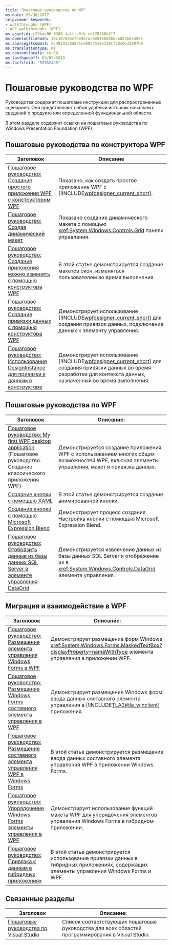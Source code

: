 ```yaml
---
title: Пошаговые руководства по WPF
ms.date: 03/30/2017
helpviewer_keywords:
- walkthroughs [WPF]
- WPF walkthroughs [WPF]
ms.assetid: c29bde96-0389-4aff-a9fb-cd678f66b7f7
ms.openlocfilehash: 1ec147d4ec7b59a7ac8e01680266cbd24b644985
ms.sourcegitcommit: 0c48191d6d641ce88d7510e319cf38c0e35697d0
ms.translationtype: MT
ms.contentlocale: ru-RU
ms.lasthandoff: 03/05/2019
ms.locfileid: "57352425"
---
```

# <a name="wpf-walkthroughs"></a>Пошаговые руководства по WPF
Руководства содержат пошаговые инструкции для распространенных сценариев. Они представляют собой удобный источник начальных сведений о продукте или определенной функциональной области.  
  
 В этом разделе содержит ссылки на пошаговые руководства по Windows Presentation Foundation (WPF).  
  
## <a name="wpf-designer-walkthroughs"></a>Пошаговые руководства по конструктора WPF  
  
|Заголовок|Описание|  
|-----------|-----------------|  
|[Пошаговое руководство: Создание простого приложения WPF с конструктором WPF](https://docs.microsoft.com/previous-versions/visualstudio/visual-studio-2010/bb546972(v=vs.100))|Показано, как создать простое приложение WPF с [!INCLUDE[wpfdesigner_current_short](../../../../includes/wpfdesigner-current-short-md.md)].|  
|[Пошаговое руководство: Создав динамический макет](https://docs.microsoft.com/previous-versions/visualstudio/visual-studio-2010/bb514519(v=vs.100))|Показано создание динамического макета с помощью <xref:System.Windows.Controls.Grid> панели управления.|  
|[Пошаговое руководство: Создание приложения можно изменять с помощью конструктора WPF](https://docs.microsoft.com/previous-versions/visualstudio/visual-studio-2010/bb546954(v=vs.100))|В этой статье демонстрируется создание макетов окон, изменяться пользователем во время выполнения.|  
|[Пошаговое руководство: Создание привязки данных с помощью конструктора WPF](https://docs.microsoft.com/previous-versions/visualstudio/visual-studio-2010/dd434207(v=vs.100))|Демонстрирует использование [!INCLUDE[wpfdesigner_current_short](../../../../includes/wpfdesigner-current-short-md.md)] для создания привязок данных, подключение данных к элементу управления.|  
|[Пошаговое руководство: Использование DesignInstance для привязки к данным в конструкторе](https://docs.microsoft.com/previous-versions/visualstudio/visual-studio-2010/dd490796(v=vs.100))|Демонстрирует использование [!INCLUDE[wpfdesigner_current_short](../../../../includes/wpfdesigner-current-short-md.md)] для создания привязки данных во время разработки для контекста данных, назначенный во время выполнения.|  
  
## <a name="wpf-walkthroughs"></a>Пошаговые руководства по WPF  
  
|Заголовок|Описание:|  
|-----------|-----------------|  
|[Пошаговое руководство: My first WPF desktop application](walkthrough-my-first-wpf-desktop-application.md) (Пошаговое руководство. Создание классического приложения WPF)|Демонстрируется создание приложения WPF с использованием многих общих возможностей WPF, включая элементы управления, макет и привязка данных.|  
|[Создание кнопки с помощью XAML](../controls/walkthrough-create-a-button-by-using-xaml.md)|В этой статье демонстрируется создание анимированной кнопки.|  
|[Создание кнопки с помощью Microsoft Expression Blend](../controls/walkthrough-create-a-button-by-using-microsoft-expression-blend.md)|Демонстрирует процесс создания Настройка кнопки с помощью Microsoft Expression Blend.|  
|[Пошаговое руководство: Отобразить данные из базы данных SQL Server в элементе управления DataGrid](../controls/walkthrough-display-data-from-a-sql-server-database-in-a-datagrid-control.md)|Демонстрируется извлечение данных из базы данных SQL Server и отображение их в <xref:System.Windows.Controls.DataGrid> элемента управления.|  
  
## <a name="migration-and-interoperability-in-wpf"></a>Миграция и взаимодействие в WPF  
  
|Заголовок|Описание:|  
|-----------|-----------------|  
|[Пошаговое руководство: Размещение элемента управления Windows Forms в WPF](../advanced/walkthrough-hosting-a-windows-forms-control-in-wpf.md)|Демонстрирует размещение форм Windows <xref:System.Windows.Forms.MaskedTextBox?displayProperty=nameWithType> элемента управления в приложении WPF.|  
|[Пошаговое руководство: Размещение Windows Forms составного элемента управления в WPF](../advanced/walkthrough-hosting-a-windows-forms-composite-control-in-wpf.md)|Демонстрирует размещение Windows форм ввода данных составного элемента управления в [!INCLUDE[TLA2#tla_winclient](../../../../includes/tla2sharptla-winclient-md.md)] приложения.|  
|[Пошаговое руководство: Размещение составного элемента управления WPF в Windows Forms](../advanced/walkthrough-hosting-a-wpf-composite-control-in-windows-forms.md)|В этой статье демонстрируется размещение ввода данных составного элемента управления WPF в приложении Windows Forms.|  
|[Пошаговое руководство: Упорядочение Windows Forms элементы управления в WPF](../advanced/walkthrough-arranging-windows-forms-controls-in-wpf.md)|Демонстрирует использование функций макета WPF для упорядочения элементов управления Windows Forms в гибридном приложении.|  
|[Пошаговое руководство: Привязка к данным в гибридных приложениях](../advanced/walkthrough-binding-to-data-in-hybrid-applications.md)|В этой статье демонстрируется использование привязки данных в гибридных приложениях, содержащих элементы управления Windows Forms и WPF.|  
  
## <a name="related-sections"></a>Связанные разделы  
  
|Заголовок|Описание:|  
|-----------|-----------------|  
|[Пошаговые руководства по Visual Studio](https://docs.microsoft.com/previous-versions/visualstudio/visual-studio-2010/szatc41e(v=vs.100))|Список соответствующих пошаговые руководства для всех областей программирования в Visual Studio.|
